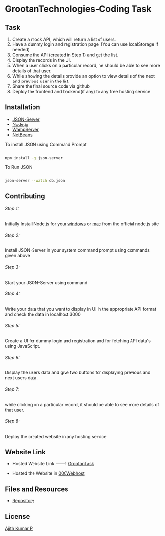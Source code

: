 # GrootanTechnologies-Coding Task

## Task
1. Create a mock API, which will return a list of users.
2. Have a dummy login and registration page. (You can use localStorage if needed)
3. Consume the API (created in Step 1) and get the list.
4. Display the records in the UI.
5. When a user clicks on a particular record, he should be able to see more details of that
   user.
6. While showing the details provide an option to view details of the next and previous user
in the list.
7. Share the final source code via github
8. Deploy the frontend and backend(if any) to any free hosting service


## Installation

- [JSON-Server](https://github.com/typicode/json-server) 
- [Node.js](https://nodejs.org/)
- [WampServer](https://sourceforge.net/projects/wampserver/)
- [NetBeans](https://netbeans.apache.org/download/nb122/nb122.html)



To install JSON using Command Prompt
```bash

npm install -g json-server 

``` 
To Run JSON 
```bash

json-server --watch db.json

```  

## Contributing

###### Step 1:
Initially Install Node.js for your [windows](https://nodejs.org/dist/v14.17.0/node-v14.17.0-x64.msi) or [mac](https://nodejs.org/dist/v14.17.0/node-v14.17.0.pkg) from the official node.js site 

###### Step 2:
Install JSON-Server in your system command prompt using commands given above

###### Step 3:
Start your JSON-Server using command

###### Step 4:
Write your data that you want to display in UI in the appropriate API format and check the data in localhost:3000

###### Step 5:
Create a UI for dummy login and registration and for fetching API data's using JavaScript.

###### Step 6:
Display the users data and give two buttons for displaying previous and next users data. 

###### Step 7:
while clicking on a particular record, it should be able to see more details of that user. 

###### Step 8:
Deploy the created website in any hosting service 

## Website Link 
- Hosted Website Link ---> [GrootanTask](https://grootantask.000webhostapp.com/)

- Hosted the Website in [000Webhost](https://in.000webhost.com/) 

## Files and Resources
- [Repository](https://github.com/Ajithkumar7925/GrootanTechnologiesTask)

## License
[Ajith Kumar P](https://github.com/Ajithkumar7925)
